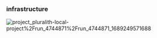 ### infrastructure
![project_pluralith-local-project%2Frun_4744871%2Frun_4744871_1689249571688](https://github.com/gurayasu/terraform_tutorial/assets/86140172/95d9a94e-922c-4692-a534-b5677aaa55d3)
